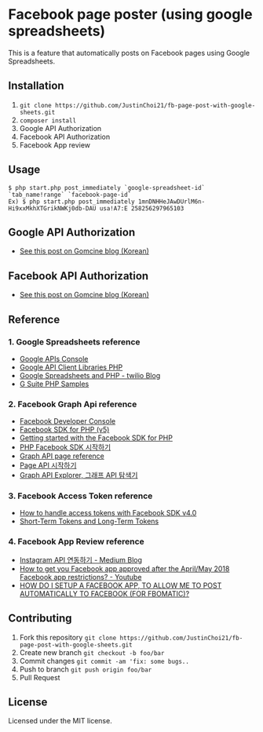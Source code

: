 # Facebook page poster (using google spreadsheets)
This is a feature that automatically posts on Facebook pages using Google Spreadsheets.

## Installation
1. ```git clone https://github.com/JustinChoi21/fb-page-post-with-google-sheets.git```
2. ```composer install```
3. Google API Authorization
4. Facebook API Authorization
5. Facebook App review

## Usage
```
$ php start.php post_immediately `google-spreadsheet-id` `tab_name!range` `facebook-page-id`
Ex) $ php start.php post_immediately 1mnDNHHeJAwDUrlM6n-Hi9xxMkhXTGrikNWKj0db-DAU usa!A7:E 258256297965103 
```

## Google API Authorization
- [See this post on Gomcine blog (Korean)](https://gomcine.tistory.com/entry/구글-API-사용법-키-발급-oauth-인증-방법-정리)

## Facebook API Authorization
- [See this post on Gomcine blog (Korean)](https://gomcine.tistory.com/entry/%ED%8E%98%EC%9D%B4%EC%8A%A4%EB%B6%81-API-%EC%97%B0%EB%8F%99-%EB%B0%8F-%EA%B0%9C%EB%B0%9C-%EB%B0%A9%EB%B2%95-%EC%A0%95%EB%A6%AC)

## Reference
### 1. Google Spreadsheets reference
- [Google APIs Console](https://console.developers.google.com)
- [Google API Client Libraries PHP](https://developers.google.com/api-client-library/php/start/get_started)
- [Google Spreadsheets and PHP - twilio Blog](https://www.twilio.com/blog/2017/03/google-spreadsheets-and-php.html)
- [G Suite PHP Samples](https://github.com/gsuitedevs/php-samples)

### 2. Facebook Graph Api reference
- [Facebook Developer Console](https://developers.facebook.com)
- [Facebook SDK for PHP (v5)](https://github.com/facebook/php-graph-sdk)
- [Getting started with the Facebook SDK for PHP](https://github.com/facebook/php-graph-sdk/blob/5.x/docs/getting_started.md)
- [PHP Facebook SDK 시작하기](https://developers.facebook.com/docs/php/gettingstarted)
- [Graph API page reference](https://developers.facebook.com/docs/graph-api/reference/page/)
- [Page API 시작하기](https://developers.facebook.com/docs/pages/getting-started/#implementation-steps)
- [Graph API Explorer, 그래프 API 탐색기](https://developers.facebook.com/tools/explorer/)

### 3. Facebook Access Token reference
- [How to handle access tokens with Facebook SDK v4.0](https://www.sammyk.me/access-token-handling-best-practices-in-facebook-php-sdk-v4)
- [Short-Term Tokens and Long-Term Tokens](https://developers.facebook.com/docs/facebook-login/access-tokens#termtokens)

### 4. Facebook App Review reference
- [Instagram API 연동하기 - Medium Blog](https://medium.com/@alexsung/%EC%9B%B9-2%EB%8B%AC-%EB%82%A8%EC%A7%93-%EA%B1%B8%EB%A6%B0-instagram-%EC%97%B0%EB%8F%99%ED%95%98%EA%B8%B0-4b1e5a125e4a) 
- [How to get you Facebook app approved after the April/May 2018 Facebook app restrictions? - Youtube](https://www.youtube.com/watch?v=ds6PBBsIxeQ)
- [HOW DO I SETUP A FACEBOOK APP, TO ALLOW ME TO POST AUTOMATICALLY TO FACEBOOK (FOR FBOMATIC)?](http://coderevolution.ro/knowledge-base/faq/how-do-i-setup-a-facebook-app-to-allow-me-to-post-automatically-to-facebook/)

## Contributing
1. Fork this repository ```git clone https://github.com/JustinChoi21/fb-page-post-with-google-sheets.git```
2. Create new branch  ```git checkout -b foo/bar```
3. Commit changes  ```git commit -am 'fix: some bugs..```
4. Push to branch ```git push origin foo/bar```
5. Pull Request

## License
Licensed under the MIT license.